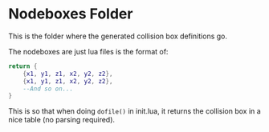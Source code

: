 # Nodeboxes Folder

This is the folder where the generated collision box definitions go.

The nodeboxes are just lua files is the format of:
```lua
return {
    {x1, y1, z1, x2, y2, z2},
    {x1, y1, z1, x2, y2, z2},
    --And so on...
}
```
This is so that when doing ```dofile()``` in init.lua, it returns the collision box in a nice table (no parsing required).